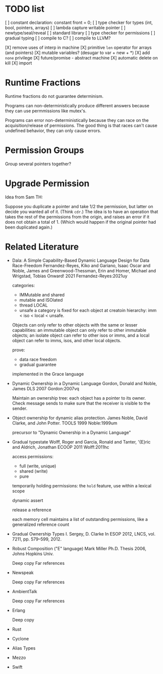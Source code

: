 # TODO list

[ ] constant declaration: constant front = 0;
[ ] type checker for types (int, bool, pointers, arrays)
[ ] lambda capture writable pointer
[ ] newtype/seal/reveal
[ ] standard library
[ ] type checker for permissions
[ ] gradual typing
[ ] compile to C?
[ ] compile to LLVM?


[X] remove uses of interp in machine
[X] primitive `len` operator for arrays (and pointers)
[X] mutable variables? (desugar to var + new + *)
[X] add `none` privilege
[X] future/promise - abstract machine
[X] automatic delete on kill
[X] import

# Runtime Fractions

Runtime fractions do not guarantee determinism. 

Programs can non-deterministically produce different answers
because they can use permmissions like mutex's.

Programs can error non-deterministically because they can race on the
acquisition/release of permissions. The good thing is that races can't
cause undefined behavior, they can only cause errors.

# Permission Groups

Group several pointers together?


# Upgrade Permission

Idea from Sam TH:

Suppose you duplicate a pointer and take 1/2 the permission, but
latter on decide you wanted all of it. (Think `cdr`.)  The idea is to
have an operation that takes the rest of the permissions from the
origin, and raises an error if it does not obtain a total of 1.
(Which would happen if the original pointer had been duplicated
again.)


# Related Literature


* Dala: A Simple Capability-Based Dynamic Language Design for Data Race-Freedom
  Fernandez-Reyes, Kiko and Gariano, Isaac Oscar and Noble, James
  and Greenwood-Thessman, Erin and Homer, Michael and Wrigstad, Tobias
  Onward! 2021
  Fernandez-Reyes:2021uy

  categories:
    * IMMutable and shared
	* mutable and ISOlated
	* thread LOCAL
	* unsafe
  a category is fixed for each object at creatoin
  hierarchy: imm < iso < local < unsafe.
  
    Objects can only refer to other objects with the same or lesser
    capabilities: an immutable object can only refer to other
    immutable objects; an isolate object can refer to other isos or
    imms, and a local object can refer to imms, isos, and other local
    objects.

  prove:
  * data race freedom
  * gradual guarantee 
  
  implemented in the Grace language

* Dynamic Ownership in a Dynamic Language
  Gordon, Donald and Noble, James
  DLS 2007
  Gordon:2007vq
  
  Maintain an ownership tree: each object has a pointer to its owner.
  Check message sends to make sure that the receiver is visible to
  the sender.

* Object ownership for dynamic alias protection. 
  James Noble, David Clarke, and John Potter. 
  TOOLS 1999
  Noble:1999um
  
  precursor to "Dynamic Ownership in a Dynamic Language"

* Gradual typestate
  Wolff, Roger and Garcia, Ronald and Tanter, \'{E}ric and Aldrich, Jonathan
  ECOOP 2011
  Wolff:2011hc

  access permissions:
  * full (write, unique)
  * shared (write)
  * pure 

  temporarily holding permissions: the `hold` feature, 
    use within a lexical scope
	
  dynamic assert
  
  release a reference
  
  each memory cell maintains a list of outstanding permissions, like a
    generalized reference count

* Gradual Ownership Types
  I. Sergey, D. Clarke In ESOP 2012, LNCS, vol. 7211, pp. 579–599, 2012.

* Robust Composition ("E" language)
  Mark Miller
  Ph.D. Thesis 2006, Johns Hopkins Univ.

  Deep copy
  Far references
 
* Newspeak

  Deep copy
  Far references
  
* AmbientTalk

  Deep copy
  Far references
  
* Erlang

  Deep copy


* Rust

* Cyclone

* Alias Types

* Mezzo

* Swift

